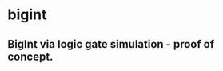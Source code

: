 bigint
======

BigInt via logic gate simulation - proof of concept.
----------------------------------------------------


